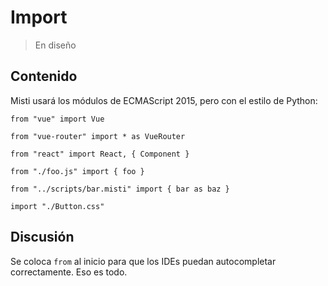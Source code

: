 # Import

> En diseño

## Contenido

Misti usará los módulos de ECMAScript 2015, pero con el estilo de Python:

```
from "vue" import Vue

from "vue-router" import * as VueRouter

from "react" import React, { Component }

from "./foo.js" import { foo }

from "../scripts/bar.misti" import { bar as baz }

import "./Button.css"

```

## Discusión


Se coloca `from` al inicio para que los IDEs puedan autocompletar correctamente. Eso es todo.
